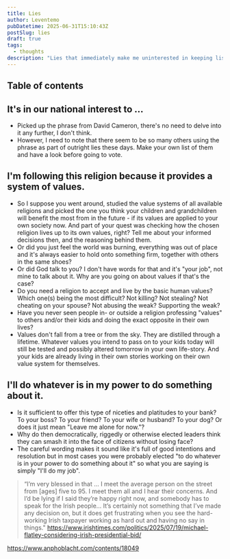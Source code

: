 ```yaml
---
title: Lies
author: Leventemo
pubDatetime: 2025-06-31T15:10:43Z
postSlug: lies
draft: true
tags:
  - thoughts
description: "Lies that immediately make me uninterested in keeping listening."
---
```


## Table of contents

## It's in our national interest to ...

* Picked up the phrase from David Cameron, there's no need to delve into it any further, I don't think.
* However, I need to note that there seem to be so many others using the phrase as part of outright lies these days. Make your own list of them and have a look before going to vote.

## I'm following this religion because it provides a system of values.

* So I suppose you went around, studied the value systems of all available religions and picked the one you think your children and grandchildren will benefit the most from in the future - if its values are applied to your own society now. And part of your quest was checking how the chosen religion lives up to its own values, right? Tell me about your informed decisions then, and the reasoning behind them.
* Or did you just feel the world was burning, everything was out of place and it's always easier to hold onto something firm, together with others in the same shoes?
* Or did God talk to you? I don't have words for that and it's "your job", not mine to talk about it. Why are you going on about values if that's the case?
* Do you need a religion to accept and live by the basic human values? Which one(s) being the most difficult? Not killing? Not stealing? Not cheating on your spouse? Not abusing the weak? Supporting the weak?
* Have you never seen people in- or outside a religion professing "values" to others and/or their kids and doing the exact opposite in their own lives?
* Values don't fall from a tree or from the sky. They are distilled through a lifetime. Whatever values you intend to pass on to your kids today will still be tested and possibly altered tomorrow in your own life-story. And your kids are already living in their own stories working on their own value system for themselves.

## I'll do whatever is in my power to do something about it.

* Is it sufficient to offer this type of niceties and platitudes to your bank? To your boss? To your friend? To your wife or husband? To your dog? Or does it just mean "Leave me alone for now."?
* Why do then democratically, riggedly or otherwise elected leaders think they can smash it into the face of citizens without losing face?
* The careful wording makes it sound like it's full of good intentions and resolution but in most cases you were probably elected "to do whatever is in your power to do something about it" so what you are saying is simply "I'll do my job".


>“I’m very blessed in that ... I meet the average person on the street from [ages] five to 95. I meet them all and I hear their concerns. And I’d be lying if I said they’re happy right now, and somebody has to speak for the Irish people... It’s certainly not something that I’ve made any decision on, but it does get frustrating when you see the hard-working Irish taxpayer working as hard out and having no say in things."
https://www.irishtimes.com/politics/2025/07/19/michael-flatley-considering-irish-presidential-bid/

https://www.anphoblacht.com/contents/18049
